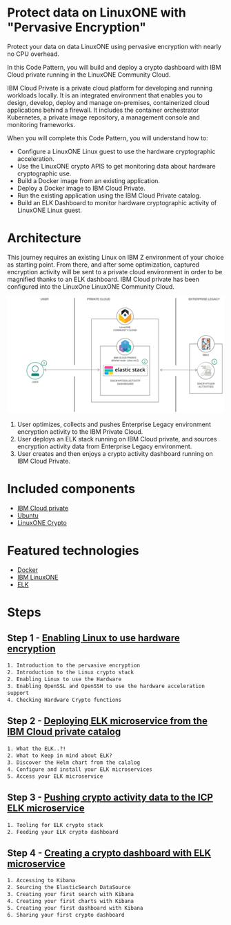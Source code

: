 # Protect data on LinuxONE with "Pervasive Encryption"
Protect your data on data LinuxONE using pervasive encryption with nearly no CPU overhead.

In this Code Pattern, you will build and deploy a crypto dashboard with IBM Cloud private running in the LinuxONE Community Cloud.

IBM Cloud Private is a private cloud platform for developing and running workloads locally. It is an integrated environment that enables you to design, develop, deploy and manage on-premises, containerized cloud applications behind a firewall. It includes the container orchestrator Kubernetes, a private image repository, a management console and monitoring frameworks.

When you will complete this Code Pattern, you will understand how to:
* Configure a LinuxONE Linux guest to use the hardware cryptographic acceleration.
* Use the LinuxONE crypto APIS to get monitoring data about hardware cryptographic use.
* Build a Docker image from an existing application.
* Deploy a Docker image to IBM Cloud Private.
* Run the existing application using the IBM Cloud Private catalog.
* Build an ELK Dashboard to monitor hardware cryptographic activity of LinuxONE Linux guest.

# Architecture
This journey requires an existing Linux on IBM Z environment of your choice as starting point. From there, and after some optimization, captured encryption activity will be sent to a private cloud environment in order to be magnified thanks to an ELK dashboard. IBM Cloud private has been configured into the LinuxOne LinuxONE Community Cloud.

![Image of the Crypto Stack](https://github.com/guikarai/ELK-CPACF/blob/master/images/code-pattern-architecture.png)

1. User optimizes, collects and pushes Enterprise Legacy environment encryption activity to the IBM Private Cloud.
3. User deploys an ELK stack running on IBM Cloud private, and sources encryption activity data from Enterprise Legacy environment.
3. User creates and then enjoys a crypto activity dashboard running on IBM Cloud Private.

# Included components

* [IBM Cloud private](https://www.ibm.com/us-en/marketplace/ibm-cloud-private/details)
* [Ubuntu](https://www.ubuntu.com/)
* [LinuxONE Crypto](https://www.ibm.com/it-infrastructure/linuxone/capabilities/secure-cloud)

# Featured technologies

* [Docker](https://www.docker.com/)
* [IBM LinuxONE](https://www.ibm.com/it-infrastructure/linuxone)
* [ELK](https://www.elastic.co/fr/elk-stack)

# Steps

## Step 1 - [Enabling Linux to use hardware encryption](https://github.com/IBM/protect-data-on-linuxone-with-pervasive-encryption/edit/master/part1.md)

    1. Introduction to the pervasive encryption
    2. Introduction to the Linux crypto stack
    2. Enabling Linux to use the Hardware
    3. Enabling OpenSSL and OpenSSH to use the hardware acceleration support
    4. Checking Hardware Crypto functions

## Step 2 - [Deploying ELK microservice from the IBM Cloud private catalog](https://github.com/IBM/protect-data-on-linuxone-with-pervasive-encryption/edit/master/part1.md)
    
    1. What the ELK..?!
    2. What to Keep in mind about ELK?
    3. Discover the Helm chart from the calalog
    4. Configure and install your ELK microservices
    5. Access your ELK microservice

## Step 3 - [Pushing crypto activity data to the ICP ELK microservice](https://github.com/IBM/protect-data-on-linuxone-with-pervasive-encryption/edit/master/part3.md)
    
    1. Tooling for ELK crypto stack
    2. Feeding your ELK crypto dashboard
    
## Step 4 - [Creating a crypto dashboard with ELK microservice](https://github.com/IBM/protect-data-on-linuxone-with-pervasive-encryption/edit/master/part4.md)

    1. Accessing to Kibana
    2. Sourcing the ElasticSearch DataSource
    3. Creating your first search with Kibana
    4. Creating your first charts with Kibana
    5. Creating your first dashboard with Kibana
    6. Sharing your first crypto dashboard
